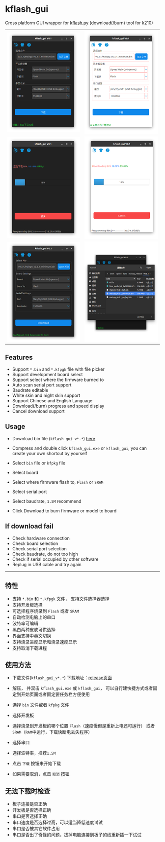 kflash_gui
=============

Cross platform GUI wrapper for [kflash.py](https://github.com/sipeed/kflash.py.git) (download(/burn) tool for k210)


|  |  |
| -| -|
| ![](kflash_gui_data/assets/screenshot_1.png) | ![](kflash_gui_data/assets/screenshot_2.png) |
| ![](kflash_gui_data/assets/screenshot_download.png) | ![](kflash_gui_data/assets/screenshot_download_en.png) |
| ![](kflash_gui_data/assets/screenshot_en.png) | ![](kflash_gui_data/assets/screenshot_file.png) |


## Features

* Support `*.bin` and `*.kfpgk` file with file picker
* Support development board select
* Support select where the firmware burned to
* Auto scan serial port support
* Baudrate editable
* White skin and night skin support
* Support Chinese and English Language 
* Download(/burn) progress and speed display
* Cancel download support

## Usage

* Download bin file (`kflash_gui_v*.*`)  [here](https://github.com/sipeed/kflash_gui/releases)

* Compress and double click `kflash_gui.exe` or `kflash_gui`, you can create your own shortcut by yourself

* Select `bin` file or `kfpkg` file
* Select board
* Select where firmware flash to, `Flash` or `SRAM`
* Select serial port
* Select baudrate, `1.5M` recommend
* Click Download to burn firmware or model to board

## If download fail

* Check hardware connection
* Check board selection
* Check serial port selection
* Check baudrate, do not too high
* Check if serial occupied by other software
* Replug in USB cable and try again


---------------------------

## 特性

* 支持 `*.bin` 和 `*.kfpgk` 文件， 支持文件选择器选择
* 支持开发板选择
* 可选择程序烧录到 `Flash` 或者 `SRAM`
* 自动检测电脑上的串口
* 波特率可编辑
* 黑白两种皮肤可供选择
* 界面支持中英文切换
* 支持烧录进度显示和烧录速度显示
* 支持取消下载进程

## 使用方法

* 下载文件(`kflash_gui_v*.*`)  下载地址：[release页面](https://github.com/sipeed/kflash_gui/releases)

* 解压， 并双击 `kflash_gui.exe` 或 `kflash_gui`， 可以自行建快捷方式或者固定到开始页面或者固定要任务栏方便使用

* 选择 `bin` 文件或者 `kfpkg` 文件
* 选择开发板
* 选择烧录到开发板的哪个位置 `Flash`（速度慢但是重新上电还可运行） 或者 `SRAM`（`RAM`中运行，下载快断电丢失程序）
* 选择串口
* 选择波特率，推荐`1.5M`
* 点击 `下载` 按钮来开始下载
* 如果需要取消，点击 `取消` 按钮

## 无法下载时检查

* 板子连接是否正确
* 开发板是否选择正确
* 串口是否选择正确
* 串口速度是否选择过高，可以适当降低速度试试
* 串口是否被其它软件占用
* 串口是否出了奇怪的问题，拔掉电脑连接到板子的线重新插一下试试








